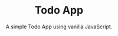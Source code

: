 <div style="text-align: center"> 
    <h1> Todo App </h2>
    <p>A simple Todo App using vanilla JavaScript.</p>
</div>